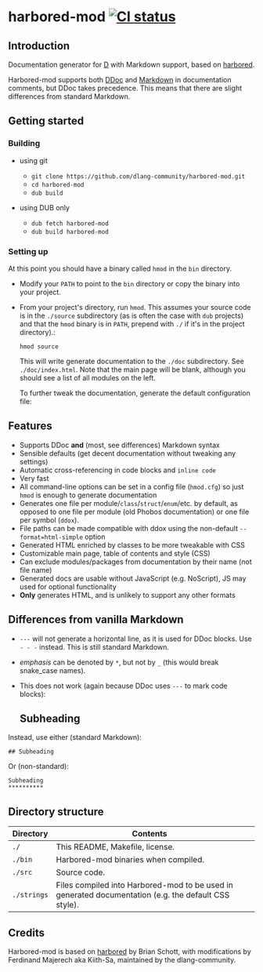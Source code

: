 # harbored-mod [![CI status](https://travis-ci.org/dlang-community/harbored-mod.svg?branch=master)](https://travis-ci.org/dlang-community/harbored-mod/)

## Introduction

Documentation generator for [D](https://www.dlang.org) with Markdown support, based on [harbored](https://github.com/economicmodeling/harbored).

Harbored-mod supports both [DDoc](https://dlang.org/spec/ddoc.html) and [Markdown](https://daringfireball.net/projects/markdown/) in documentation comments, but DDoc takes precedence. 
This means that there are slight differences from standard Markdown.

## Getting started

### Building

- using git

    - `git clone https://github.com/dlang-community/harbored-mod.git`
    - `cd harbored-mod`
    - `dub build`
    
- using DUB only

    - `dub fetch harbored-mod`
    - `dub build harbored-mod`

### Setting up

At this point you should have a binary called `hmod` in the `bin`
directory.

-   Modify your `PATH` to point to the `bin` directory or copy the
    binary into your project.
-   From your project's directory, run `hmod`. This assumes your source
    code is in the `./source` subdirectory (as is often the case with
    `dub` projects) and that the `hmod` binary is in `PATH`, prepend
    with `./` if it's in the project directory).:

        hmod source

    This will write generate documentation to the `./doc` subdirectory.
    See `./doc/index.html`. Note that the main page will be blank,
    although you should see a list of all modules on the left.

    To further tweak the documentation, generate the default
    configuration file:

## Features

- Supports DDoc **and** (most, see differences) Markdown syntax
- Sensible defaults (get decent documentation without tweaking any settings)
- Automatic cross-referencing in code blocks and `inline code`
- Very fast
- All command-line options can be set in a config file (`hmod.cfg`) so just `hmod` is enough to generate documentation
- Generates one file per module/`class`/`struct`/`enum`/etc. by default, as opposed to one file per module (old Phobos documentation) or one file per symbol (`ddox`).
- File paths can be made compatible with ddox using the non-default `--format=html-simple` option
- Generated HTML enriched by classes to be more tweakable with CSS
- Customizable main page, table of contents and style (CSS)
- Can exclude modules/packages from documentation by their name (not file name)
- Generated docs are usable without JavaScript (e.g. NoScript), JS may used for optional functionality
- **Only** generates HTML, and is unlikely to support any other formats

## Differences from vanilla Markdown

- `---` will not generate a horizontal line, as it is used for DDoc blocks. Use `- - -` instead. This is still standard Markdown.
- *emphasis* can be denoted by `*`, but not by `_` (this would break snake\_case names).
- This does not work (again because DDoc uses `---` to mark code blocks):

    Subheading
    ----------

Instead, use either (standard Markdown):

    ## Subheading

Or (non-standard):

    Subheading
    **********
    
## Directory structure

| Directory     | Contents                                                                                             |     |
|---------------|------------------------------------------------------------------------------------------------------|-----|
| `./`          | This README, Makefile, license.                                                                      |     |
| `./bin`       | Harbored-mod binaries when compiled.                                                                 |     |
| `./src`       | Source code.                                                                                         |     |
| `./strings`   | Files compiled into Harbored-mod to be used in generated documentation (e.g. the default CSS style). |     |

## Credits

Harbored-mod is based on [harbored](https://github.com/economicmodeling/harbored) by Brian Schott, 
with modifications by Ferdinand Majerech aka Kiith-Sa,
maintained by the dlang-community.
